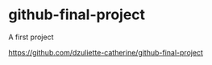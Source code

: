 # github-final-project
A first project 

https://github.com/dzuliette-catherine/github-final-project
